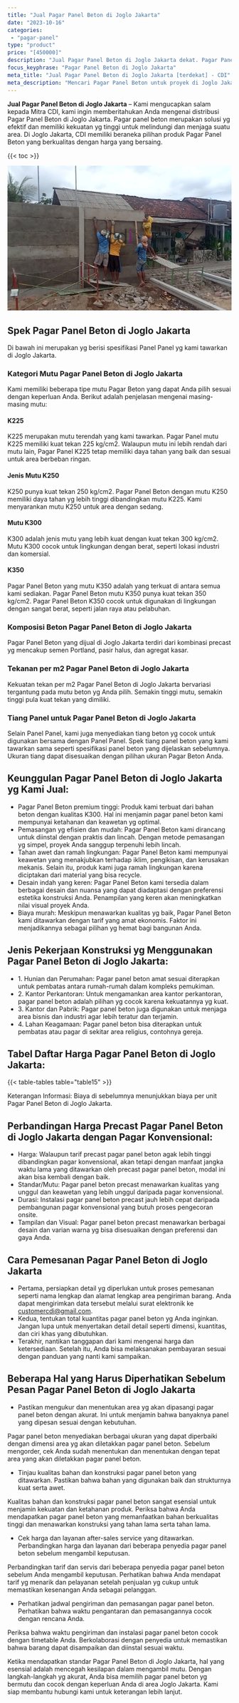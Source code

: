 ```yaml
---
title: "Jual Pagar Panel Beton di Joglo Jakarta"
date: "2023-10-16"
categories:
 - "pagar-panel"
type: "product"
price: "[450000]"
description: "Jual Pagar Panel Beton di Joglo Jakarta dekat. Pagar Panel Beton ini biasanya diaplikasikan dalam proyek pembangunan sebagai pagar pengamanan yang kokoh dan awet. Silakan kontak kami untuk informasi lebih lanjut."
focus_keyphrase: "Pagar Panel Beton di Joglo Jakarta"
meta_title: "Jual Pagar Panel Beton di Joglo Jakarta [terdekat] - CDI"
meta_description: "Mencari Pagar Panel Beton untuk proyek di Joglo Jakarta? Kami menyediakan Pagar Panel Beton berkualitas untuk pagar lahan. Dapatkan harga terbaik sekarang."
---
```


**Jual Pagar Panel Beton di Joglo Jakarta** – Kami mengucapkan salam kepada Mitra CDI, kami ingin memberitahukan Anda mengenai distribusi Pagar Panel Beton di Joglo Jakarta. Pagar panel beton merupakan solusi yg efektif dan memiliki kekuatan yg tinggi untuk melindungi dan menjaga suatu area. Di Joglo Jakarta, CDI memiliki beraneka pilihan produk Pagar Panel Beton yang berkualitas dengan harga yang bersaing.

{{< toc >}}

![Jual Pagar Panel Beton di Joglo Jakarta](/images/pagar-panel/pagar-panel-22.jpg)

## Spek Pagar Panel Beton di Joglo Jakarta

Di bawah ini merupakan yg berisi spesifikasi Panel Panel yg kami tawarkan di Joglo Jakarta.

### Kategori Mutu Pagar Panel Beton di Joglo Jakarta

Kami memiliki beberapa tipe mutu Pagar Beton yang dapat Anda pilih sesuai dengan keperluan Anda. Berikut adalah penjelasan mengenai masing-masing mutu:

#### K225

K225 merupakan mutu terendah yang kami tawarkan. Pagar Panel mutu K225 memiliki kuat tekan 225 kg/cm2. Walaupun mutu ini lebih rendah dari mutu lain, Pagar Panel K225 tetap memiliki daya tahan yang baik dan sesuai untuk area berbeban ringan.

#### Jenis Mutu K250

K250 punya kuat tekan 250 kg/cm2. Pagar Panel Beton dengan mutu K250 memiliki daya tahan yg lebih tinggi dibandingkan mutu K225. Kami menyarankan mutu K250 untuk area dengan sedang.

#### Mutu K300

K300 adalah jenis mutu yang lebih kuat dengan kuat tekan 300 kg/cm2. Mutu K300 cocok untuk lingkungan dengan berat, seperti lokasi industri dan komersial.

#### K350

Pagar Panel Beton yang mutu K350 adalah yang terkuat di antara semua kami sediakan. Pagar Panel Beton mutu K350 punya kuat tekan 350 kg/cm2. Pagar Panel Beton K350 cocok untuk digunakan di lingkungan dengan sangat berat, seperti jalan raya atau pelabuhan.

### Komposisi Beton Pagar Panel Beton di Joglo Jakarta

Pagar Panel Beton yang dijual di Joglo Jakarta terdiri dari kombinasi precast yg mencakup semen Portland, pasir halus, dan agregat kasar.

### Tekanan per m2 Pagar Panel Beton di Joglo Jakarta

Kekuatan tekan per m2 Pagar Panel Beton di Joglo Jakarta bervariasi tergantung pada mutu beton yg Anda pilih. Semakin tinggi mutu, semakin tinggi pula kuat tekan yang dimiliki.

### Tiang Panel untuk Pagar Panel Beton di Joglo Jakarta

Selain Panel Panel, kami juga menyediakan tiang beton yg cocok untuk digunakan bersama dengan Panel Panel. Spek tiang panel beton yang kami tawarkan sama seperti spesifikasi panel beton yang dijelaskan sebelumnya. Ukuran tiang dapat disesuaikan dengan pilihan ukuran Pagar Beton Anda.

## Keunggulan Pagar Panel Beton di Joglo Jakarta yg Kami Jual:

*   Pagar Panel Beton premium tinggi: Produk kami terbuat dari bahan beton dengan kualitas K300. Hal ini menjamin pagar panel beton kami mempunyai ketahanan dan keawetan yg optimal.
*   Pemasangan yg efisien dan mudah: Pagar Panel Beton kami dirancang untuk diinstal dengan praktis dan lincah. Dengan metode pemasangan yg simpel, proyek Anda sanggup terpenuhi lebih lincah.
*   Tahan awet dan ramah lingkungan: Pagar Panel Beton kami mempunyai keawetan yang menakjubkan terhadap iklim, pengikisan, dan kerusakan mekanis. Selain itu, produk kami juga ramah lingkungan karena diciptakan dari material yang bisa recycle.
*   Desain indah yang keren: Pagar Panel Beton kami tersedia dalam berbagai desain dan nuansa yang dapat diadaptasi dengan preferensi estetika konstruksi Anda. Penampilan yang keren akan meningkatkan nilai visual proyek Anda.
*   Biaya murah: Meskipun menawarkan kualitas yg baik, Pagar Panel Beton kami ditawarkan dengan tarif yang amat ekonomis. Faktor ini menjadikannya sebagai pilihan yg hemat bagi bangunan Anda.

## Jenis Pekerjaan Konstruksi yg Menggunakan Pagar Panel Beton di Joglo Jakarta:

*   1\. Hunian dan Perumahan: Pagar panel beton amat sesuai diterapkan untuk pembatas antara rumah-rumah dalam kompleks pemukiman.
*   2\. Kantor Perkantoran: Untuk mengamankan area kantor perkantoran, pagar panel beton adalah pilihan yg cocok karena kekuatannya yg kuat.
*   3\. Kantor dan Pabrik: Pagar panel beton juga digunakan untuk menjaga area bisnis dan industri agar lebih teratur dan terjamin.
*   4\. Lahan Keagamaan: Pagar panel beton bisa diterapkan untuk pembatas atau pagar di sekitar area religius, contohnya gereja.

## Tabel Daftar Harga Pagar Panel Beton di Joglo Jakarta:

{{< table-tables table="table15" >}}

Keterangan Informasi: Biaya di sebelumnya menunjukkan biaya per unit Pagar Panel Beton di Joglo Jakarta.

## Perbandingan Harga Precast Pagar Panel Beton di Joglo Jakarta dengan Pagar Konvensional:

*   Harga: Walaupun tarif precast pagar panel beton agak lebih tinggi dibandingkan pagar konvensional, akan tetapi dengan manfaat jangka waktu lama yang ditawarkan oleh precast pagar panel beton, modal ini akan bisa kembali dengan baik.
*   Standar/Mutu: Pagar panel beton precast menawarkan kualitas yang unggul dan keawetan yang lebih unggul daripada pagar konvensional.
*   Durasi: Instalasi pagar panel beton precast jauh lebih cepat daripada pembangunan pagar konvensional yang butuh proses pengecoran onsite.
*   Tampilan dan Visual: Pagar panel beton precast menawarkan berbagai desain dan varian warna yg bisa disesuaikan dengan preferensi dan gaya Anda.

## Cara Pemesanan Pagar Panel Beton di Joglo Jakarta

*   Pertama, persiapkan detail yg diperlukan untuk proses pemesanan seperti nama lengkap dan alamat lengkap area pengiriman barang. Anda dapat mengirimkan data tersebut melalui surat elektronik ke customercdi@gmail.com.
*   Kedua, tentukan total kuantitas pagar panel beton yg Anda inginkan. Jangan lupa untuk menyertakan detail detail seperti dimensi, kuantitas, dan ciri khas yang dibutuhkan.
*   Terakhir, nantikan tanggapan dari kami mengenai harga dan ketersediaan. Setelah itu, Anda bisa melaksanakan pembayaran sesuai dengan panduan yang nanti kami sampaikan.

## Beberapa Hal yang Harus Diperhatikan Sebelum Pesan Pagar Panel Beton di Joglo Jakarta

*   Pastikan mengukur dan menentukan area yg akan dipasangi pagar panel beton dengan akurat. Ini untuk menjamin bahwa banyaknya panel yang dipesan sesuai dengan kebutuhan.

Pagar panel beton menyediakan berbagai ukuran yang dapat diperbaiki dengan dimensi area yg akan diletakkan pagar panel beton. Sebelum mengorder, cek Anda sudah menentukan dan menentukan dengan tepat area yang akan diletakkan pagar panel beton.
*   Tinjau kualitas bahan dan konstruksi pagar panel beton yang ditawarkan. Pastikan bahwa bahan yang digunakan baik dan strukturnya kuat serta awet.

Kualitas bahan dan konstruksi pagar panel beton sangat esensial untuk menjamin kekuatan dan ketahanan produk. Periksa bahwa Anda mendapatkan pagar panel beton yang memanfaatkan bahan berkualitas tinggi dan menawarkan konstruksi yang tahan lama serta tahan lama.
*   Cek harga dan layanan after-sales service yang ditawarkan. Perbandingkan harga dan layanan dari beberapa penyedia pagar panel beton sebelum mengambil keputusan.

Perbandingkan tarif dan servis dari beberapa penyedia pagar panel beton sebelum Anda mengambil keputusan. Perhatikan bahwa Anda mendapat tarif yg menarik dan pelayanan setelah penjualan yg cukup untuk memastikan kesenangan Anda sebagai pelanggan.
*   Perhatikan jadwal pengiriman dan pemasangan pagar panel beton. Perhatikan bahwa waktu pengantaran dan pemasangannya cocok dengan rencana Anda.

Periksa bahwa waktu pengiriman dan instalasi pagar panel beton cocok dengan timetable Anda. Berkolaborasi dengan penyedia untuk memastikan bahwa barang dapat disampaikan dan diinstal sesuai waktu.

Ketika mendapatkan standar Pagar Panel Beton di Joglo Jakarta, hal yang esensial adalah mencegah kesilapan dalam mengambil mutu. Dengan langkah-langkah yg akurat, Anda bisa memilih pagar panel beton yg bermutu dan cocok dengan keperluan Anda di area Joglo Jakarta. Kami siap membantu hubungi kami untuk keterangan lebih lanjut.